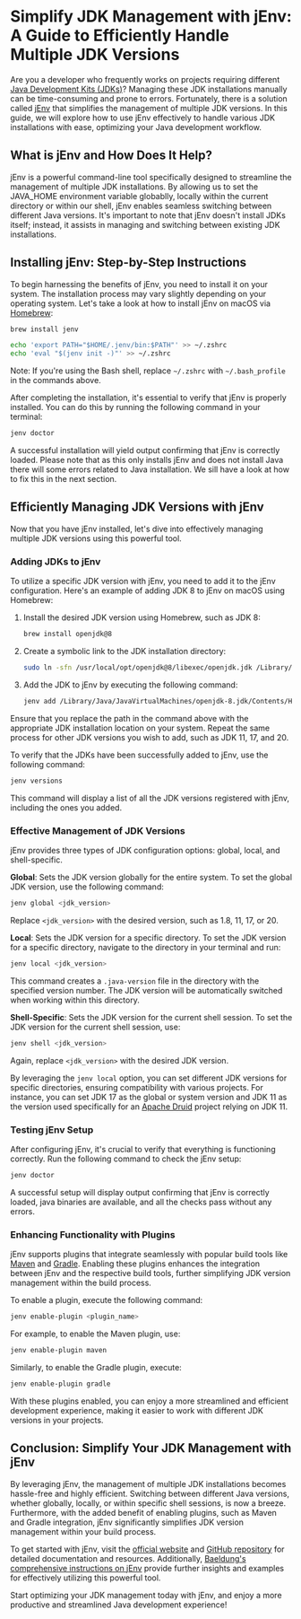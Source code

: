# Simplify JDK Management with jEnv: A Guide to Efficiently Handle Multiple JDK Versions

Are you a developer who frequently works on projects requiring different [Java Development Kits (JDKs)](https://en.wikipedia.org/wiki/Java_Development_Kit)? Managing these JDK installations manually can be time-consuming and prone to errors. Fortunately, there is a solution called [jEnv](https://www.jenv.be/) that simplifies the management of multiple JDK versions. In this guide, we will explore how to use jEnv effectively to handle various JDK installations with ease, optimizing your Java development workflow.

## What is jEnv and How Does It Help?

jEnv is a powerful command-line tool specifically designed to streamline the management of multiple JDK installations. By allowing us to set the JAVA_HOME environment variable globablly, locally within the current directory or within our shell, jEnv enables seamless switching between different Java versions. It's important to note that jEnv doesn't install JDKs itself; instead, it assists in managing and switching between existing JDK installations.

## Installing jEnv: Step-by-Step Instructions

To begin harnessing the benefits of jEnv, you need to install it on your system. The installation process may vary slightly depending on your operating system. Let's take a look at how to install jEnv on macOS via [Homebrew](https://brew.sh/):

```zsh
brew install jenv
```

```zsh
echo 'export PATH="$HOME/.jenv/bin:$PATH"' >> ~/.zshrc
echo 'eval "$(jenv init -)"' >> ~/.zshrc
```

Note: If you're using the Bash shell, replace `~/.zshrc` with `~/.bash_profile` in the commands above.

After completing the installation, it's essential to verify that jEnv is properly installed. You can do this by running the following command in your terminal:

```zsh
jenv doctor
```

A successful installation will yield output confirming that jEnv is correctly loaded. Please note that as this only installs jEnv and does not install Java there will some errors related to Java installation. We sill have a look at how to fix this in the next section.

## Efficiently Managing JDK Versions with jEnv

Now that you have jEnv installed, let's dive into effectively managing multiple JDK versions using this powerful tool.

### Adding JDKs to jEnv

To utilize a specific JDK version with jEnv, you need to add it to the jEnv configuration. Here's an example of adding JDK 8 to jEnv on macOS using Homebrew:

1. Install the desired JDK version using Homebrew, such as JDK 8:

    ```zsh
    brew install openjdk@8
    ```

2. Create a symbolic link to the JDK installation directory:

    ```zsh
    sudo ln -sfn /usr/local/opt/openjdk@8/libexec/openjdk.jdk /Library/Java/JavaVirtualMachines/openjdk-8.jdk
   ```

3. Add the JDK to jEnv by executing the following command:

   ```zsh
   jenv add /Library/Java/JavaVirtualMachines/openjdk-8.jdk/Contents/Home/
   ```

Ensure that you replace the path in the command above with the appropriate JDK installation location on your system. Repeat the same process for other JDK versions you wish to add, such as JDK 11, 17, and 20.

To verify that the JDKs have been successfully added to jEnv, use the following command:

```zsh
jenv versions
```

This command will display a list of all the JDK versions registered with jEnv, including the ones you added.

### Effective Management of JDK Versions

jEnv provides three types of JDK configuration options: global, local, and shell-specific.

**Global**: Sets the JDK version globally for the entire system. To set the global JDK version, use the following command:

```zsh
jenv global <jdk_version>
```

Replace `<jdk_version>` with the desired version, such as 1.8, 11, 17, or 20.

**Local**: Sets the JDK version for a specific directory. To set the JDK version for a specific directory, navigate to the directory in your terminal and run:

```zsh
jenv local <jdk_version>
```

This command creates a `.java-version` file in the directory with the specified version number. The JDK version will be automatically switched when working within this directory.

**Shell-Specific**: Sets the JDK version for the current shell session. To set the JDK version for the current shell session, use:

```zsh
jenv shell <jdk_version>
```

Again, replace `<jdk_version>` with the desired JDK version.

By leveraging the `jenv local` option, you can set different JDK versions for specific directories, ensuring compatibility with various projects. For instance, you can set JDK 17 as the global or system version and JDK 11 as the version used specifically for an [Apache Druid](https://druid.apache.org/) project relying on JDK 11.

### Testing jEnv Setup

After configuring jEnv, it's crucial to verify that everything is functioning correctly. Run the following command to check the jEnv setup:

```zsh
jenv doctor
```

A successful setup will display output confirming that jEnv is correctly loaded, java binaries are available, and all the checks pass without any errors.

### Enhancing Functionality with Plugins

jEnv supports plugins that integrate seamlessly with popular build tools like [Maven](https://maven.apache.org/guides/getting-started/) and [Gradle](https://gradle.org/). Enabling these plugins enhances the integration between jEnv and the respective build tools, further simplifying JDK version management within the build process.

To enable a plugin, execute the following command:

```zsh
jenv enable-plugin <plugin_name>
```

For example, to enable the Maven plugin, use:

```zsh
jenv enable-plugin maven
```

Similarly, to enable the Gradle plugin, execute:

```zsh
jenv enable-plugin gradle
```

With these plugins enabled, you can enjoy a more streamlined and efficient development experience, making it easier to work with different JDK versions in your projects.

## Conclusion: Simplify Your JDK Management with jEnv

By leveraging jEnv, the management of multiple JDK installations becomes hassle-free and highly efficient. Switching between different Java versions, whether globally, locally, or within specific shell sessions, is now a breeze. Furthermore, with the added benefit of enabling plugins, such as Maven and Gradle integration, jEnv significantly simplifies JDK version management within your build process.

To get started with jEnv, visit the [official website](https://www.jenv.be/) and [GitHub repository](https://github.com/jenv/jenv) for detailed documentation and resources. Additionally, [Baeldung's comprehensive instructions on jEnv](https://www.baeldung.com/jenv-multiple-jdk) provide further insights and examples for effectively utilizing this powerful tool.

Start optimizing your JDK management today with jEnv, and enjoy a more productive and streamlined Java development experience!
